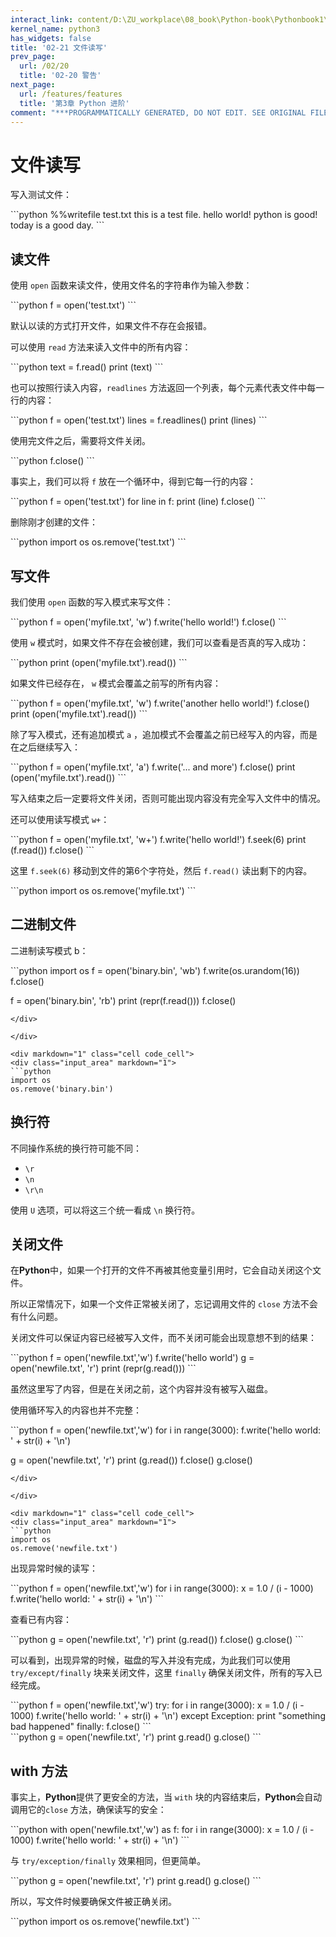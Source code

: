 ```yaml
---
interact_link: content/D:\ZU_workplace\08_book\Python-book\Pythonbook1\content\02/21.ipynb
kernel_name: python3
has_widgets: false
title: '02-21 文件读写'
prev_page:
  url: /02/20
  title: '02-20 警告'
next_page:
  url: /features/features
  title: '第3章 Python 进阶'
comment: "***PROGRAMMATICALLY GENERATED, DO NOT EDIT. SEE ORIGINAL FILES IN /content***"
---
```


# 文件读写

写入测试文件：

<div markdown="1" class="cell code_cell">
<div class="input_area" markdown="1">
```python
%%writefile test.txt
this is a test file.
hello world!
python is good!
today is a good day.
```
</div>

</div>

## 读文件

使用 `open` 函数来读文件，使用文件名的字符串作为输入参数：

<div markdown="1" class="cell code_cell">
<div class="input_area" markdown="1">
```python
f = open('test.txt')
```
</div>

</div>

默认以读的方式打开文件，如果文件不存在会报错。

可以使用 `read` 方法来读入文件中的所有内容：

<div markdown="1" class="cell code_cell">
<div class="input_area" markdown="1">
```python
text = f.read()
print (text)
```
</div>

</div>

也可以按照行读入内容，`readlines` 方法返回一个列表，每个元素代表文件中每一行的内容：

<div markdown="1" class="cell code_cell">
<div class="input_area" markdown="1">
```python
f = open('test.txt')
lines = f.readlines()
print (lines)
```
</div>

</div>

使用完文件之后，需要将文件关闭。

<div markdown="1" class="cell code_cell">
<div class="input_area" markdown="1">
```python
f.close()
```
</div>

</div>

事实上，我们可以将 `f` 放在一个循环中，得到它每一行的内容：

<div markdown="1" class="cell code_cell">
<div class="input_area" markdown="1">
```python
f = open('test.txt')
for line in f:
    print (line)
f.close()
```
</div>

</div>

删除刚才创建的文件：

<div markdown="1" class="cell code_cell">
<div class="input_area" markdown="1">
```python
import os
os.remove('test.txt')
```
</div>

</div>

## 写文件

我们使用 `open` 函数的写入模式来写文件：

<div markdown="1" class="cell code_cell">
<div class="input_area" markdown="1">
```python
f = open('myfile.txt', 'w')
f.write('hello world!')
f.close()
```
</div>

</div>

使用 `w` 模式时，如果文件不存在会被创建，我们可以查看是否真的写入成功：

<div markdown="1" class="cell code_cell">
<div class="input_area" markdown="1">
```python
print (open('myfile.txt').read())
```
</div>

</div>

如果文件已经存在， `w` 模式会覆盖之前写的所有内容：

<div markdown="1" class="cell code_cell">
<div class="input_area" markdown="1">
```python
f = open('myfile.txt', 'w')
f.write('another hello world!')
f.close()
print (open('myfile.txt').read())
```
</div>

</div>

除了写入模式，还有追加模式 `a` ，追加模式不会覆盖之前已经写入的内容，而是在之后继续写入：

<div markdown="1" class="cell code_cell">
<div class="input_area" markdown="1">
```python
f = open('myfile.txt', 'a')
f.write('... and more')
f.close()
print (open('myfile.txt').read())
```
</div>

</div>

写入结束之后一定要将文件关闭，否则可能出现内容没有完全写入文件中的情况。

还可以使用读写模式 `w+`：

<div markdown="1" class="cell code_cell">
<div class="input_area" markdown="1">
```python
f = open('myfile.txt', 'w+')
f.write('hello world!')
f.seek(6)
print (f.read())
f.close()
```
</div>

</div>

这里 `f.seek(6)` 移动到文件的第6个字符处，然后 `f.read()` 读出剩下的内容。

<div markdown="1" class="cell code_cell">
<div class="input_area" markdown="1">
```python
import os
os.remove('myfile.txt')
```
</div>

</div>

## 二进制文件

二进制读写模式 b：

<div markdown="1" class="cell code_cell">
<div class="input_area" markdown="1">
```python
import os
f = open('binary.bin', 'wb')
f.write(os.urandom(16))
f.close()

f = open('binary.bin', 'rb')
print (repr(f.read()))
f.close()
```
</div>

</div>

<div markdown="1" class="cell code_cell">
<div class="input_area" markdown="1">
```python
import os
os.remove('binary.bin')
```
</div>

</div>

## 换行符

不同操作系统的换行符可能不同：

- `\r`
- `\n`
- `\r\n`

使用 `U` 选项，可以将这三个统一看成 `\n` 换行符。

## 关闭文件

在**Python**中，如果一个打开的文件不再被其他变量引用时，它会自动关闭这个文件。

所以正常情况下，如果一个文件正常被关闭了，忘记调用文件的 `close` 方法不会有什么问题。

关闭文件可以保证内容已经被写入文件，而不关闭可能会出现意想不到的结果：

<div markdown="1" class="cell code_cell">
<div class="input_area" markdown="1">
```python
f = open('newfile.txt','w')
f.write('hello world')
g = open('newfile.txt', 'r')
print (repr(g.read()))
```
</div>

</div>

虽然这里写了内容，但是在关闭之前，这个内容并没有被写入磁盘。

使用循环写入的内容也并不完整：

<div markdown="1" class="cell code_cell">
<div class="input_area" markdown="1">
```python
f = open('newfile.txt','w')
for i in range(3000):
    f.write('hello world: ' + str(i) + '\n')

g = open('newfile.txt', 'r')
print (g.read())
f.close()
g.close()
```
</div>

</div>

<div markdown="1" class="cell code_cell">
<div class="input_area" markdown="1">
```python
import os
os.remove('newfile.txt')
```
</div>

</div>

出现异常时候的读写：

<div markdown="1" class="cell code_cell">
<div class="input_area" markdown="1">
```python
f = open('newfile.txt','w')
for i in range(3000):
    x = 1.0 / (i - 1000)
    f.write('hello world: ' + str(i) + '\n')
```
</div>

</div>

查看已有内容：

<div markdown="1" class="cell code_cell">
<div class="input_area" markdown="1">
```python
g = open('newfile.txt', 'r')
print (g.read())
f.close()
g.close()
```
</div>

</div>

可以看到，出现异常的时候，磁盘的写入并没有完成，为此我们可以使用 `try/except/finally` 块来关闭文件，这里 `finally` 确保关闭文件，所有的写入已经完成。

<div markdown="1" class="cell code_cell">
<div class="input_area" markdown="1">
```python
f = open('newfile.txt','w')
try:
    for i in range(3000):
        x = 1.0 / (i - 1000)
        f.write('hello world: ' + str(i) + '\n')
except Exception:
    print "something bad happened"
finally:
    f.close()
```
</div>

</div>

<div markdown="1" class="cell code_cell">
<div class="input_area" markdown="1">
```python
g = open('newfile.txt', 'r')
print g.read()
g.close()
```
</div>

</div>

## with 方法

事实上，**Python**提供了更安全的方法，当 `with` 块的内容结束后，**Python**会自动调用它的`close` 方法，确保读写的安全：

<div markdown="1" class="cell code_cell">
<div class="input_area" markdown="1">
```python
with open('newfile.txt','w') as f:
    for i in range(3000):
        x = 1.0 / (i - 1000)
        f.write('hello world: ' + str(i) + '\n')
```
</div>

</div>

与 `try/exception/finally` 效果相同，但更简单。

<div markdown="1" class="cell code_cell">
<div class="input_area" markdown="1">
```python
g = open('newfile.txt', 'r')
print g.read()
g.close()
```
</div>

</div>

所以，写文件时候要确保文件被正确关闭。

<div markdown="1" class="cell code_cell">
<div class="input_area" markdown="1">
```python
import os
os.remove('newfile.txt')
```
</div>

</div>
